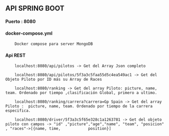 

## API SPRING BOOT

#### Puerto : 8080

#### docker-compose.yml

        Docker compose para server MongoDB
        
      
#### Api REST

        localhost:8080/api/pilotos -> Get del Array Json completo
        
        localhost:8080/api/pilotos/5f3a3c5faa55d5c4ea549ac1 -> Get del Objeto Piloto por ID más su Array de Races
        
        localhost:8080/ranking -> Get del array Piloto: picture, name, team. Ordenado por tiempo ,clasificación Global, primero a ultimo.
        
        localhost:8080/ranking/carrera?carrera=Gp Spain -> Get del array Piloto :  picture, name, team. Ordenado por tiempo de la carrera especifica.
        
        localhost:8080/driver/5f3a3c5f65e328c1a1263781 -> Get del objeto piloto con campos -> "id" ,"picture","age","name", "team", "posicion" , "races"->[{name, time,            position}] 
